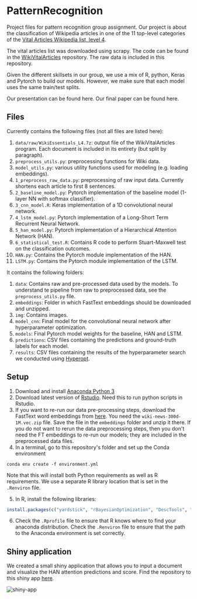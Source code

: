 # PatternRecognition

Project files for pattern recognition group assignment. Our project is about the classification of Wikipedia articles in one of the 11 top-level categories of the [Vital Articles Wikipedia list, level 4](https://en.wikipedia.org/wiki/Wikipedia:Vital_articles/Level/4).

The vital articles list was downloaded using scrapy. The code can be found in the [WikiVitalArticles](https://github.com/JasperHG90/WikiVitalArticles) repository. The raw data is included in this repository.

Given the different skillsets in our group, we use a mix of R, python, Keras and Pytorch to build our models. However, we make sure that each model uses the same train/test splits.

Our presentation can be found here. Our final paper can be found here.

## Files

Currently contains the following files (not all files are listed here):

1. `data/raw/WikiEssentials_L4.7z`: output file of the WikiVitalArticles program. Each document is included in its entirety (but split by paragraph).  
2. `preprocess_utils.py`: preprocessing functions for Wiki data.
3. `model_utils.py`: various utility functions used for modeling (e.g. loading embeddings).
4. `1_preprocess_raw_data.py`: preprocessing of raw input data. Currently shortens each article to first 8 sentences. 
5. `2_baseline_model.py`: Pytorch implementation of the baseline model (1-layer NN with softmax classifier). 
6. `3_cnn_model.R`: Keras implementation of a 1D convolutional neural network.
7. `4_lstm_model.py`: Pytorch implementation of a Long-Short Term Recurrent Neural Network.
8. `5_han_model.py`: Pytorch implementation of a Hierarchical Attention Network (HAN).
9. `6_statistical_test.R`: Contains R code to perform Stuart-Maxwell test on the classification outcomes.
10. `HAN.py`: Contains the Pytorch module implementation of the HAN.
11. `LSTM.py`: Contains the Pytorch module implementation of the LSTM.

It contains the following folders:

1. `data`: Contains raw and pre-processed data used by the models. To understand te pipeline from raw to preprocessed data, see the `preprocess_utils.py` file.
2. `embeddings`: Folder in which FastText embeddings should be downloaded and unzipped.
3. `img`: Contains images.
4. `model_cnn`: Final model for the convolutional neural network after hyperparameter optimization.
5. `models`: Final Pytorch model weights for the baseline, HAN and LSTM.
6. `predictions`: CSV files containing the predictions and ground-truth labels for each model.
7. `results`: CSV files containing the results of the hyperparameter search we conducted using [Hyperopt](https://github.com/hyperopt/hyperopt).

## Setup

1. Download and install [Anaconda Python 3](https://www.anaconda.com/distribution/)
2. Download latest version of [Rstudio](https://rstudio.com/products/rstudio/download/). Need this to run python scripts in Rstudio.
3. If you want to re-run our data pre-processing steps, download the FastText word embeddings from [here](https://fasttext.cc/docs/en/english-vectors.html). You need the `wiki-news-300d-1M.vec.zip` file. Save the file in the `embeddings` folder and unzip it there. If you do not want to rerun the data preprocessing steps, then you don't need the FT embeddings to re-run our models; they are included in the preprocessed data files. 
4. In a terminal, go to this repository's folder and set up the Conda environment

```shell
conda env create -f environment.yml
```

Note that this will install both Python requirements as well as R requirements. We use a separate R library location that is set in the `.Renviron` file.

5. In R, install the following libraries:

```r
install.packages(c("yardstick", "rBayesianOptimization", "DescTools", "ggExtra"))
```

6. Check the `.Rprofile` file to ensure that R knows where to find your anaconda distribution. Check the `.Renviron` file to ensure that the path to the Anaconda environment is set correctly.

## Shiny application

We created a small shiny application that allows you to input a document and visualize the HAN attention predictions and score. Find the repository to this shiny app [here](https://github.com/JasperHG90/shiny_han).

![shiny-app](img/shiny.gif)


